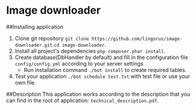 # Image downloader
##Installing application
1. Clone git repository `git clone https://github.com/lingorus/image-downloader.git` `cd image-downloader`.
2. Install all project's dependencies `php composer.phar install`.
3. Create database(DbHandler by default) and fill in the configuration file `config/config.yml` according to your server settings
	* Run installation command `./bot install` to create required tables.
4. Test your application `./bot schedule test.txt` with test file or use your own file.

##Description
This application works according to the description that you can find in the root of application: `technical_description.pdf`.


